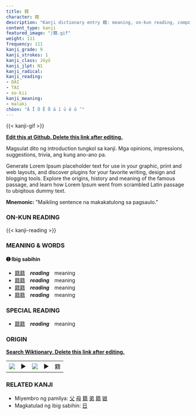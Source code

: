 ```yaml
---
title: 籍
character: 籍
description: "Kanji dictionary entry 籍: meaning, on-kun reading, compounds, origin, related kanji"
content_type: kanji
featured_image: "/籍.gif"
weight: 111
frequency: 111
kanji_grade: 9
kanji_strokes: 1
kanji_class: Jōyō
kanji_jlpt: N1
kanji_radical: 
kanji_reading: 
- DAI
- TAI
- oo-kii
kanji_meaning:
- malaki
chōon: "Ā Ī Ū Ē Ō ā ī ū ē ō ’"
---
```

[//]: # (Don't edit the line below. Kanji animated GIF code is automatically generated.)
{{< kanji-gif >}}

[//]: # (Edit below this line.)

**[Edit this at Github. Delete this link after editing.](https://github.com/tim0g/tim/tree/main/content/kanji/籍/index.md)**

Magsulat dito ng introduction tungkol sa kanji. Mga opinions, impressions, suggestions, trivia, ang kung ano-ano pa.

Generate Lorem Ipsum placeholder text for use in your graphic, print and web layouts, and discover plugins for your favorite writing, design and blogging tools. Explore the origins, history and meaning of the famous passage, and learn how Lorem Ipsum went from scrambled Latin passage to ubiqitous dummy text.
 
**Mnemonic:** "Maikling sentence na makakatulong sa pagsaulo."

### ON-KUN READING

[//]: # (Don't edit the line below. ON-KUN READING code is automatically generated.)
{{< kanji-reading >}}

### MEANING & WORDS

#### ➊ **Ibig sabihin**
  - [籍](../籍)[籍](../籍)　***reading***　meaning
  - [籍](../籍)[籍](../籍)　***reading***　meaning
  - [籍](../籍)[籍](../籍)　***reading***　meaning
  - [籍](../籍)[籍](../籍)　***reading***　meaning

### SPECIAL READING
  - [籍](../籍)[籍](../籍)　***reading***　meaning

### ORIGIN

**[Search Wiktionary. Delete this link after editing.](https://wiktionary.org/wiki/籍)**
<table class="kanji-table"><tr><td>
<img src="60px-籍-bronze.svg.png">
</td><td>▶</td><td>
<img src="60px-籍-oracle.svg.png">
</td><td>▶</td>
<td class="kanji-origin">籍</td>
</tr></table>

### RELATED KANJI
- Miyembro ng pamilya: [父](../父) [母](../母) [籍](../籍) [弟](../弟) [籍](../籍) [娘](../娘)
- Magkatulad ng ibig sabihin: [日](../日)
